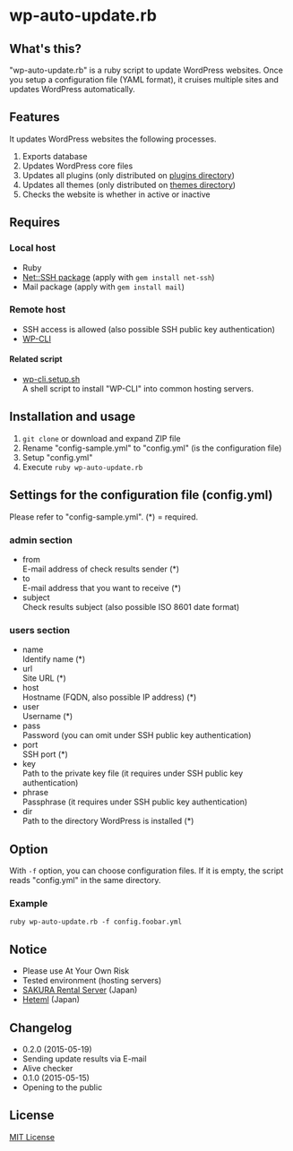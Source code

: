 # wp-auto-update.rb

## What's this?

"wp-auto-update.rb" is a ruby script to update WordPress websites. Once you setup a configuration file (YAML format), it cruises multiple sites and updates WordPress automatically.

## Features

It updates WordPress websites the following processes.

1. Exports database
2. Updates WordPress core files
3. Updates all plugins (only distributed on [plugins directory](https://wordpress.org/plugins/))
4. Updates all themes (only distributed on [themes directory](https://wordpress.org/themes/))
5. Checks the website is whether in active or inactive

## Requires

### Local host

* Ruby
* [Net::SSH package](https://github.com/net-ssh/net-ssh) (apply with ``gem install net-ssh``)
* Mail package (apply with ``gem install mail``)

### Remote host

* SSH access is allowed (also possible SSH public key authentication)
* [WP-CLI](http://wp-cli.org/)

#### Related script

* [wp-cli.setup.sh](https://github.com/tecking/wp-cli.setup.sh)  
A shell script to install "WP-CLI" into common hosting servers.

## Installation and usage

1. ``git clone`` or download and expand ZIP file
2. Rename "config-sample.yml" to "config.yml" (is the configuration file)
3. Setup "config.yml"
4. Execute ``ruby wp-auto-update.rb``

## Settings for the configuration file (config.yml)
 
Please refer to "config-sample.yml". (*) = required.

### admin section

* from  
E-mail address of check results sender (*)
* to  
E-mail address that you want to receive (*)
* subject  
Check results subject (also possible ISO 8601 date format)

### users section

* name  
Identify name (*)
* url  
Site URL (*)
* host  
Hostname (FQDN, also possible IP address) (*)
* user  
Username (*)
* pass  
Password (you can omit under SSH public key authentication)
* port  
SSH port (*)
* key  
Path to the private key file (it requires under SSH public key authentication)
* phrase  
Passphrase (it requires under SSH public key authentication)
* dir  
Path to the directory WordPress is installed (*)

## Option

With ``-f`` option, you can choose configuration files. If it is empty, the script reads "config.yml" in the same directory.

### Example

``ruby wp-auto-update.rb -f config.foobar.yml``

## Notice

* Please use At Your Own Risk
* Tested environment (hosting servers)
 * [SAKURA Rental Server](http://www.sakura.ne.jp/) (Japan)
 * [Heteml](http://heteml.jp) (Japan)

## Changelog

* 0.2.0 (2015-05-19)
 * Sending update results via E-mail
 * Alive checker
* 0.1.0 (2015-05-15)
 * Opening to the public

## License

[MIT License](http://opensource.org/licenses/mit-license.php)